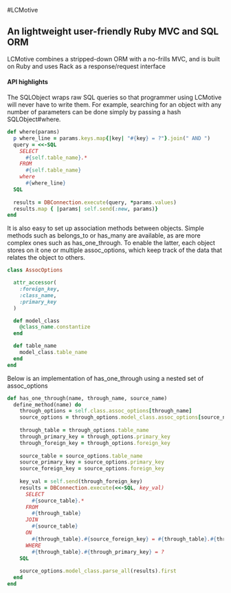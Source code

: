 #LCMotive

## An lightweight user-friendly Ruby MVC and SQL ORM

LCMotive combines a stripped-down ORM with a no-frills MVC, and is built on Ruby and uses Rack as a response/request interface

#### API highlights

The SQLObject wraps raw SQL queries so that programmer using LCMotive will never have to write them. For example, searching for an object with any number of parameters can be done simply by passing a hash SQLObject#where.

````Ruby
def where(params)
  p where_line = params.keys.map{|key| "#{key} = ?"}.join(" AND ")
  query = <<-SQL
    SELECT
      #{self.table_name}.*
    FROM
      #{self.table_name}
    where
      #{where_line}
  SQL
  
  results = DBConnection.execute(query, *params.values)
  results.map { |params| self.send(:new, params)}
end
````

It is also easy to set up association methods between objects. Simple methods such as belongs_to or has_many are available, as are more complex ones such as has_one_through. To enable the latter, each object stores on it one or multiple assoc_options, which keep track of the data that relates the object to others.

````Ruby
class AssocOptions

  attr_accessor(
    :foreign_key,
    :class_name,
    :primary_key
  )

  def model_class
    @class_name.constantize
  end

  def table_name
    model_class.table_name
  end
end
````

Below is an implementation of has_one_through using a nested set of assoc_options


````Ruby
def has_one_through(name, through_name, source_name)
  define_method(name) do
    through_options = self.class.assoc_options[through_name]
    source_options = through_options.model_class.assoc_options[source_name]
    
    through_table = through_options.table_name
    through_primary_key = through_options.primary_key
    through_foreign_key = through_options.foreign_key
    
    source_table = source_options.table_name
    source_primary_key = source_options.primary_key
    source_foreign_key = source_options.foreign_key
    
    key_val = self.send(through_foreign_key)
    results = DBConnection.execute(<<-SQL, key_val)
      SELECT
        #{source_table}.*
      FROM
        #{through_table}
      JOIN
        #{source_table}
      ON
        #{through_table}.#{source_foreign_key} = #{through_table}.#{through_primary_key}
      WHERE
        #{through_table}.#{through_primary_key} = ?
    SQL
    
    source_options.model_class.parse_all(results).first
  end
end
````

